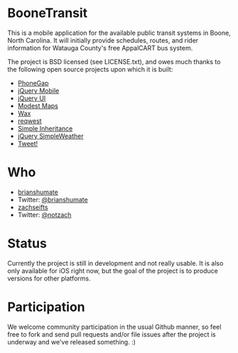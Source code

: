 BooneTransit
============

This is a mobile application for the available public transit systems in Boone, North Carolina. It will initially provide schedules, routes, and rider information for Watauga County's free AppalCART bus system.

The project is BSD licensed (see LICENSE.txt), and owes much thanks to the following open source projects upon which it is built:

 * [PhoneGap](http://www.phonegap.com/)
 * [jQuery Mobile](http://jquerymobile.com/)
 * [jQuery UI](http://jqueryui.com/)
 * [Modest Maps](http://modestmaps.com/)
 * [Wax](https://github.com/mapbox/wax)
 * [reqwest](https://github.com/ded/Reqwest)
 * [Simple Inheritance](http://ejohn.org/)
 * [jQuery SimpleWeather](http://plugins.jquery.com/project/simpleWeather)
 * [Tweet!](http://tweet.seaofclouds.com/)

Who
===

 * [brianshumate](https://github.com/brianshumate)
  * Twitter: [@brianshumate](http://twitter.com/#!/brianshumate)
 * [zachseifts](https://github.com/zachseifts)
  * Twitter: [@notzach](http://twitter.com/#!/notzach)

Status
======

Currently the project is still in development and not really usable. It is also only available for iOS right now, but the goal of the project is to produce versions for other platforms.

Participation
=============

We welcome community participation in the usual Github manner, so feel free to fork and send pull requests and/or file issues after the project is underway and we've released something. :)